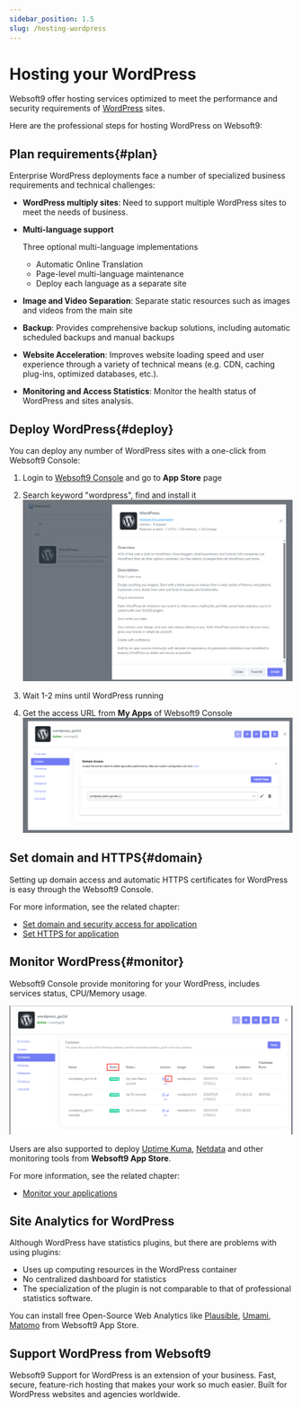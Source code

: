 ```yaml
---
sidebar_position: 1.5
slug: /hosting-wordpress
---
```


# Hosting your WordPress

Websoft9 offer hosting services optimized to meet the performance and security requirements of [WordPress](./wordpress) sites.  

Here are the professional steps for hosting WordPress on Websoft9:  

## Plan requirements{#plan}

Enterprise WordPress deployments face a number of specialized business requirements and technical challenges:  

- **WordPress multiply sites**: Need to support multiple WordPress sites to meet the needs of business.

- **Multi-language support**

   Three optional multi-language implementations    

   - Automatic Online Translation
   - Page-level multi-language maintenance
   - Deploy each language as a separate site

- **Image and Video Separation**: Separate static resources such as images and videos from the main site

- **Backup**: Provides comprehensive backup solutions, including automatic scheduled backups and manual backups

- **Website Acceleration**: Improves website loading speed and user experience through a variety of technical means (e.g. CDN, caching plug-ins, optimized databases, etc.).

- **Monitoring and Access Statistics**: Monitor the health status of WordPress and sites analysis.  

## Deploy WordPress{#deploy}

You can deploy any number of WordPress sites with a one-click from Websoft9 Console:  

1. Login to [Websoft9 Console](./login-console) and go to **App Store** page

2. Search keyword "wordpress", find and install it
   ![](./assets/install-wordpress-websoft9.png)

3. Wait 1-2 mins until WordPress running

4. Get the access URL from  **My Apps** of Websoft9 Console
   ![](./assets/access-wordpress-websoft9.png)

## Set domain and HTTPS{#domain}

Setting up domain access and automatic HTTPS certificates for WordPress is easy through the Websoft9 Console.  

For more information, see the related chapter:  

- [Set domain and security access for application](./gateway)
- [Set HTTPS for application](./domain-https)


## Monitor WordPress{#monitor}

Websoft9 Console provide monitoring for your WordPress, includes services status, CPU/Memory usage.  

![](./assets/wordpress-monitor-websoft9.png)

Users are also supported to deploy [Uptime Kuma](./uptimekuma), [Netdata](./netdata) and other monitoring tools from **Websoft9 App Store**.

For more information, see the related chapter:  

- [Monitor your applications](./monitor)

## Site Analytics for WordPress

Although WordPress have statistics plugins, but there are problems with using plugins:

- Uses up computing resources in the WordPress container
- No centralized dashboard for statistics
- The specialization of the plugin is not comparable to that of professional statistics software.

You can install free Open-Source Web Analytics like [Plausible](./plausible), [Umami](./umami), [Matomo](./matomo) from Websoft9 App Store.    


## Support WordPress from Websoft9

Websoft9 Support for WordPress is an extension of your business. Fast, secure, feature-rich hosting that makes your work so much easier. Built for WordPress websites and agencies worldwide.  